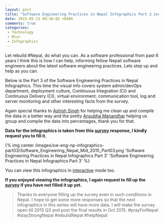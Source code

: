 ```yaml
---
layout: post
title: "Software Engineering Practices in Nepal Infographics Part 3 includes devOps, deployment, CI, logs monitoring etc"
date: 2015-05-23 09:36:02 +0400
comments: true
categories:
 - Technology
 - Misc
 - Infographics
---
```


Let rebuild #Nepal, do what you can. As a software professional from past 6 years I think this is how I can help, informing
fellow Nepali software engineers about the latest software engineering practices. Lets step up and help as you can.

Below is the Part 3 of the Software Engineering Practices in Nepal Infographics. This time the visual info covers
system admin/devOps department, deployment culture, Continuous Integration (CI) and Continuous Delivery (CI), virtual environment,
communication tool, log and server monitoring and other interesting facts from the survey. 

Again special thanks to [Ashish Singh](http://bit.ly/ashish-singh-blog) for helping 
me clean up and compile the data in a better way and the pretty [Ansubha Manandhar](http://bit.ly/ansu-blog) helping 
us group and compile the data into percentages, thank you for that.

**Data for the infographics is taken from this [survey](http://bit.ly/nep-dev-survey) response, I kindly request you to fill it.**
<!-- more -->

{% img center /images/sw-eng-np-infographics-part03/Software_Engineering_Nepal_Mid_2015_Part03.png 'Software Engineering Practices in Nepal Infographics Part 3' 'Software Engineering Practices in Nepal Infographics Part 3' %}

You can view this infographics in [interactive](http://bit.ly/1IUFBmA) mode too.

**If you enjoyed viewing the infographics, I again request to fill up the [survey](http://bit.ly/nep-dev-survey) if you have not filled it up yet.**

> Thanks to everyone filling up the survey even in such conditions in Nepal. 
> I hope to get some more responses so that the next infographics in this series will have more data.
> I will make the survey open till 2015 Q3 and post the final results in Oct 2015. #prayForNepal #stayStrongNepal #rebuildNepal #helpNepal